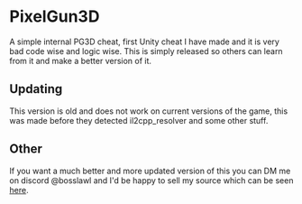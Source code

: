 # PixelGun3D

A simple internal PG3D cheat, first Unity cheat I have made and it is very bad code wise and logic wise. This is simply released so others can learn from it and make a better version of it.

## Updating

This version is old and does not work on current versions of the game, this was made before they detected il2cpp_resolver and some other stuff.

## Other

If you want a much better and more updated version of this you can DM me on discord @bosslawl and I'd be happy to sell my source which can be seen [here](https://www.youtube.com/watch?v=OoCWdlhC32M).
